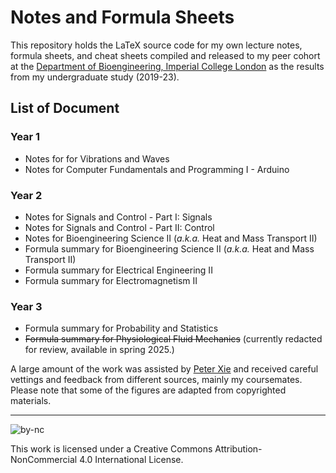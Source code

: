 # Notes and Formula Sheets
This repository holds the LaTeX source code for my own lecture notes, formula sheets, and cheat sheets compiled and released to my peer cohort at the [Department of Bioengineering, Imperial College London](https://www.imperial.ac.uk/bioengineering) as the results from my undergraduate study (2019-23).

## List of Document
### Year 1
  - Notes for for Vibrations and Waves
  - Notes for Computer Fundamentals and Programming I - Arduino
### Year 2
  - Notes for Signals and Control - Part I: Signals
  - Notes for Signals and Control - Part II: Control
  - Notes for Bioengineering Science II (_a.k.a._ Heat and Mass Transport II)
  - Formula summary for Bioengineering Science II (_a.k.a._ Heat and Mass Transport II)
  - Formula summary for Electrical Engineering II
  - Formula summary for Electromagnetism II
### Year 3
  - Formula summary for Probability and Statistics
  - ~~Formula summary for Physiological Fluid Mechanics~~ (currently redacted for review, available in spring 2025.)

A large amount of the work was assisted by [Peter Xie](https://profiles.stanford.edu/peter-xie) and received careful vettings and feedback from different sources, mainly my coursemates. Please note that some of the figures are adapted from copyrighted materials.

---

![by-nc](https://binghuan.li/_include/imgs/by-nc.svg)

This work is licensed under a Creative Commons Attribution-NonCommercial 4.0 International License.
